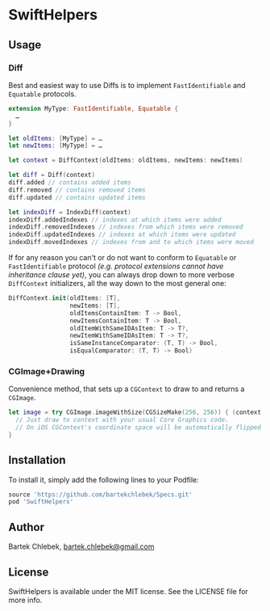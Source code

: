 # SwiftHelpers

## Usage

### Diff

Best and easiest way to use Diffs is to implement `FastIdentifiable` and `Equatable` protocols.

```swift
extension MyType: FastIdentifiable, Equatable {
  …
}

let oldItems: [MyType] = …
let newItems: [MyType] = …

let context = DiffContext(oldItems: oldItems, newItems: newItems)

let diff = Diff(context)
diff.added // contains added items
diff.removed // contains removed items
diff.updated // contains updated items

let indexDiff = IndexDiff(context)
indexDiff.addedIndexes // indexes at which items were added
indexDiff.removedIndexes // indexes from which items were removed
indexDiff.updatedIndexes // indexes at which items were updated
indexDiff.movedIndexes // indexes from and to which items were moved
```

If for any reason you can't or do not want to conform to `Equatable` or `FastIdentifiable` protocol *(e.g. protocol extensions cannot have inheritance clause yet)*, you can always drop down to more verbose `DiffContext` initializers, all the way down to the most general one:

```swift
DiffContext.init(oldItems: [T],
                 newItems: [T],
                 oldItemsContainItem: T -> Bool,
                 newItemsContainItem: T -> Bool,
                 oldItemWithSameIDAsItem: T -> T?,
                 newItemWithSameIDAsItem: T -> T?,
                 isSameInstanceComparator: (T, T) -> Bool,
                 isEqualComparator: (T, T) -> Bool)
```

### CGImage+Drawing

Convenience method, that sets up a `CGContext` to draw to and returns a `CGImage`.

```swift
let image = try CGImage.imageWithSize(CGSizeMake(256, 256)) { (context, size) in
  // Just draw to context with your usual Core Graphics code.
  // On iOS CGContext's coordinate space will be automatically flipped and translated so that (0, 0) is at the top-left corner.
}
```

## Installation

To install it, simply add the following lines to your Podfile:

```ruby
source 'https://github.com/bartekchlebek/Specs.git'
pod 'SwiftHelpers'
```

## Author

Bartek Chlebek, bartek.chlebek@gmail.com

## License

SwiftHelpers is available under the MIT license. See the LICENSE file for more info.
